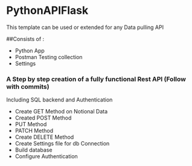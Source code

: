 # PythonAPIFlask

This template can be used or extended for any Data pulling API

##Consists of :
- Python App
- Postman Testing collection
- Settings

### A Step by step creation of a fully functional Rest API (Follow with commits) 

Including SQL backend and Authentication
- Create GET Method on Notional Data
- Created POST Method
- PUT Method
- PATCH Method
- Create DELETE Method
- Create Settings file for db Connection
- Build database
- Configure Authentication
